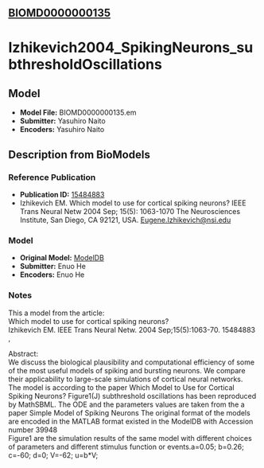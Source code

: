 [BIOMD0000000135](http://www.ebi.ac.uk/biomodels-main/BIOMD0000000135)
----------------------------------------------------------------------
Izhikevich2004_SpikingNeurons_subthresholdOscillations
======================================================================

Model
-----

* **Model File:** BIOMD0000000135.em
* **Submitter:** Yasuhiro Naito
* **Encoders:** Yasuhiro Naito

Description from BioModels
--------------------------

### Reference Publication

* **Publication ID:** [15484883](http://www.ncbi.nlm.nih.gov/pubmed/15484883)
* Izhikevich EM. 
Which model to use for cortical spiking neurons? 
IEEE Trans Neural Netw 2004 Sep; 15(5): 1063-1070 
The Neurosciences Institute, San Diego, CA 92121, USA. Eugene.Izhikevich@nsi.edu  

### Model

* **Original Model:** [ModelDB](http://senselab.med.yale.edu/modeldb/ShowModel.asp?model=39948&file=izhizh.m)
* **Submitter:** Enuo He
* **Encoders:**  Enuo He

### Notes

This a model from the article:  
Which model to use for cortical spiking neurons?  
Izhikevich EM. IEEE Trans Neural Netw. 2004 Sep;15(5):1063-70. 15484883 ,  

Abstract:  
We discuss the biological plausibility and computational efficiency of some of the most useful models of spiking and bursting neurons. We compare their applicability to large-scale simulations of cortical neural networks.  
The model is according to the paper Which Model to Use for Cortical Spiking Neurons? Figure1(J) subthreshold oscillations has been reproduced by MathSBML. The ODE and the parameters values are taken from the a paper Simple Model of Spiking Neurons The original format of the models are encoded in the MATLAB format existed in the ModelDB with Accession number 39948  
Figure1 are the simulation results of the same model with different choices of parameters and different stimulus function or events.a=0.05; b=0.26; c=-60; d=0; V=-62; u=b*V;  